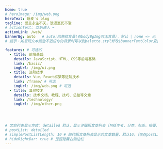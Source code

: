 ```yaml
---
home: true
# heroImage: /img/web.png
heroText: 瑶麦's blog
tagline: 爱意永生不灭，浪漫至死不渝
# actionText: 立刻进入 →
actionLink: /web/
bannerBg: auto   # auto:网格纹背景(有bodyBgImg时无背景)，默认 | none => 无 | '大图地址' | background: 自定义背景样式
# 提示：如发现文本颜色不适应你的背景时可以到palette.styl修改$bannerTextColor变量

features: # 可选的
  - title: 前端基础
    details: JavaScript、HTML、CSS等前端基础
    link: /basic/
    imgUrl: /img/ui.png
  - title: 进阶技术
    details: Vue、React框架等进阶技术
    link: /frame/ # 可选
    imgUrl: /img/web.png # 可选
  - title: 其他技术
    details: 技术文档、教程、技巧、总结等文章
    link: /technology/
    imgUrl: /img/other.png




# 文章列表显示方式: detailed 默认，显示详细版文章列表（包括作者、分类、标签、摘要、分页等）| simple => 显示简约版文章列表（仅标题和日期）| none 不显示文章列表
# postList: detailed
# simplePostListLength: 10 # 简约版文章列表显示的文章数量，默认10。（仅在postList设置为simple时生效）
# hideRightBar: true # 是否隐藏右侧边栏
---
```


